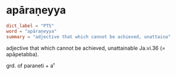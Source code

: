 # apāraṇeyya

``` toml
dict_label = "PTS"
word = "apāraṇeyya"
summary = "adjective that which cannot be achieved, unattaina"
```

adjective that which cannot be achieved, unattainable Ja.vi.36 (= apāpetabba).

grd. of paraneti \+ a˚

